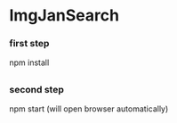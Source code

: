 # ImgJanSearch
### first step 
npm install
##
### second step
npm start (will open browser automatically)
